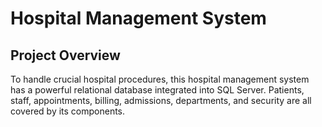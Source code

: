 # Hospital Management System

## Project Overview
To handle crucial hospital procedures, this hospital management system has a powerful relational database integrated into SQL Server.  Patients, staff, appointments, billing, admissions, departments, and security are all covered by its components.